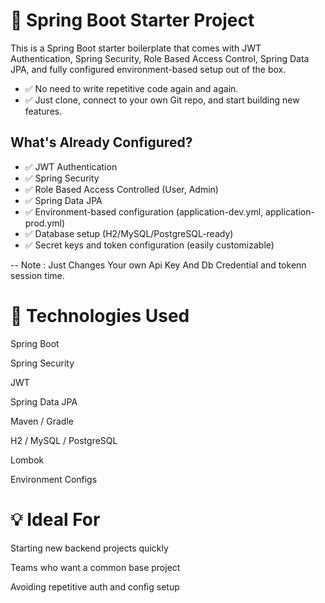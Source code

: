 # 🚀 Spring Boot Starter Project
This is a Spring Boot starter boilerplate that comes with JWT Authentication, Spring Security, Role Based Access Control, Spring Data JPA, and fully configured environment-based setup out of the box.

- ✅ No need to write repetitive code again and again.
- ✅ Just clone, connect to your own Git repo, and start building new features.

 ## What's Already Configured?
- ✅ JWT Authentication
- ✅ Spring Security
- ✅ Role Based Access Controlled (User, Admin)
- ✅ Spring Data JPA
- ✅ Environment-based configuration (application-dev.yml, application-prod.yml)
- ✅ Database setup (H2/MySQL/PostgreSQL-ready) 
- ✅ Secret keys and token configuration (easily customizable)

-- Note : Just Changes Your own Api Key And Db Credential and tokenn session time.

# 🧱 Technologies Used
Spring Boot

Spring Security

JWT

Spring Data JPA

Maven / Gradle

H2 / MySQL / PostgreSQL

Lombok

Environment Configs

# 💡 Ideal For
Starting new backend projects quickly

Teams who want a common base project

Avoiding repetitive auth and config setup
